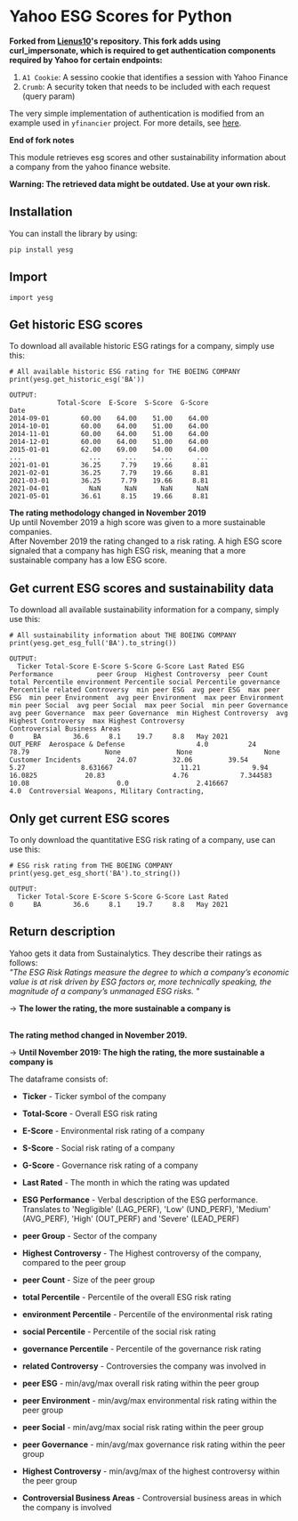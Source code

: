 Yahoo ESG Scores for Python
=============================

**Forked from [Lienus10](https://github.com/Lienus10/yesg/tree/master/yesg)'s repository. This fork adds using curl_impersonate, which is required to get authentication components required by Yahoo for certain endpoints:**

1. `A1 Cookie`: A sessino cookie that identifies a session with Yahoo Finance
2. `Crumb`: A security token that needs to be included with each request (query param)

The very simple implementation of authentication is modified from an example used in `yfinancier` project. For more details, see [here](https://github.com/gacolitti/yfinancer/tree/main?tab=readme-ov-file#authentication).

**End of fork notes**

This module retrieves esg scores and other sustainability information about a company from the yahoo finance website.

**Warning: The retrieved data might be outdated. Use at your own risk.**

Installation
------------

You can install the library by using:
``` {.sourceCode .bash}
pip install yesg
```

Import
------

``` {.sourceCode .python}
import yesg
```


Get historic ESG scores
-----------------------
To download all available historic ESG ratings for a company, simply use this:

``` {.sourceCode .python}
# All available historic ESG rating for THE BOEING COMPANY
print(yesg.get_historic_esg('BA'))
```

```{r, engine='python', count_lines}
OUTPUT:
            Total-Score  E-Score  S-Score  G-Score
Date                                              
2014-09-01        60.00    64.00    51.00    64.00
2014-10-01        60.00    64.00    51.00    64.00
2014-11-01        60.00    64.00    51.00    64.00
2014-12-01        60.00    64.00    51.00    64.00
2015-01-01        62.00    69.00    54.00    64.00
...                 ...      ...      ...      ...
2021-01-01        36.25     7.79    19.66     8.81
2021-02-01        36.25     7.79    19.66     8.81
2021-03-01        36.25     7.79    19.66     8.81
2021-04-01          NaN      NaN      NaN      NaN
2021-05-01        36.61     8.15    19.66     8.81
```

**The rating methodology changed in November 2019**\
Up until November 2019 a high score was given to a more sustainable companies.\
After November 2019 the rating changed to a risk rating. A high ESG score signaled that a company has high ESG risk, 
meaning that a more sustainable company has a low ESG score.



Get current ESG scores and sustainability data 
--------------------------------------
To download all available sustainability information for a company, simply use this:

``` {.sourceCode .python}
# All sustainability information about THE BOEING COMPANY
print(yesg.get_esg_full('BA').to_string())
```

```{r, engine='python', count_lines}
OUTPUT:
  Ticker Total-Score E-Score S-Score G-Score Last Rated ESG Performance           peer Group  Highest Controversy  peer Count  total Percentile environment Percentile social Percentile governance Percentile related Controversy  min peer ESG  avg peer ESG  max peer ESG  min peer Environment  avg peer Environment  max peer Environment  min peer Social  avg peer Social  max peer Social  min peer Governance  avg peer Governance  max peer Governance  min Highest Controversy  avg Highest Controversy  max Highest Controversy                   Controversial Business Areas
0     BA        36.6     8.1    19.7     8.8   May 2021        OUT_PERF  Aerospace & Defense                  4.0          24             78.79                   None              None                  None  Customer Incidents         24.07         32.06         39.54                  5.27              8.631667                 11.21             9.94          16.0825            20.83                 4.76             7.344583                10.08                      0.0                 2.416667                      4.0  Controversial Weapons, Military Contracting, 
```


Only get current ESG scores 
---------------------------
To only download the quantitative ESG risk rating of a company, use can use this: 
``` {.sourceCode .python}
# ESG risk rating from THE BOEING COMPANY
print(yesg.get_esg_short('BA').to_string())
```

```{r, engine='python', count_lines}
OUTPUT:
  Ticker Total-Score E-Score S-Score G-Score Last Rated
0     BA        36.6     8.1    19.7     8.8   May 2021
```


Return description
------------------

Yahoo gets it data from Sustainalytics. They describe their ratings as follows: \
*"The ESG Risk Ratings measure the degree to which a company’s economic value is at risk driven by ESG factors or, more technically speaking, the magnitude of a company’s unmanaged ESG risks. "*

&rarr; **The lower the rating, the more sustainable a company is**

\
**The rating method changed in November 2019.** 

&rarr; **Until November 2019: The high the rating, the more sustainable a company is** 




The dataframe consists of:
- **Ticker** - Ticker symbol of the company
- **Total-Score** - Overall ESG risk rating
- **E-Score** - Environmental risk rating of a company
- **S-Score** - Social risk rating of a company
- **G-Score** - Governance risk rating of a company
- **Last Rated** - The month in which the rating was updated
  

- **ESG Performance** - Verbal description of the ESG performance. Translates to 'Negligible' (LAG_PERF), 'Low' (UND_PERF), 'Medium' (AVG_PERF), 'High' (OUT_PERF) and 'Severe' (LEAD_PERF)
- **peer Group** - Sector of the company
- **Highest Controversy** - The Highest controversy of the company, compared to the peer group
- **peer Count** - Size of the peer group
- **total Percentile** - Percentile of the overall ESG risk rating
- **environment Percentile** - Percentile of the environmental risk rating
- **social Percentile** - Percentile of the social risk rating
- **governance Percentile** - Percentile of the governance risk rating
- **related Controversy** - Controversies the company was involved in
- **peer ESG** - min/avg/max overall risk rating within the peer group
- **peer Environment** - min/avg/max environmental risk rating within the peer group
- **peer Social** - min/avg/max social risk rating within the peer group
- **peer Governance** - min/avg/max governance risk rating within the peer group
- **Highest Controversy** - min/avg/max of the highest controversy within the peer group
- **Controversial Business Areas** - Controversial business areas in which the company is involved

  